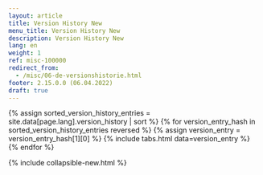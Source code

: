 ```yaml
---
layout: article
title: Version History New
menu_title: Version History New
description: Version History New
lang: en
weight: 1
ref: misc-100000
redirect_from:
  - /misc/06-de-versionshistorie.html
footer: 2.15.0.0 (06.04.2022)
draft: true
---
```


{% assign sorted_version_history_entries = site.data[page.lang].version_history | sort %}
{% for version_entry_hash in sorted_version_history_entries reversed %}
  {% assign version_entry = version_entry_hash[1][0] %}
  {% include tabs.html data=version_entry %}
{% endfor %}

{% include collapsible-new.html %}
